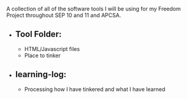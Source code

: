 A collection of all of the software tools I will be using for my Freedom Project throughout SEP 10 and 11 and APCSA.

* ## Tool Folder:
    * HTML/Javascript files
    * Place to tinker

* ## learning-log:
    * Processing how I have tinkered and what I have learned
